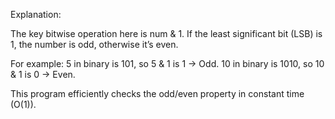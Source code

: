 Explanation:

The key bitwise operation here is num & 1.
If the least significant bit (LSB) is 1, the number is odd, otherwise it’s even.

For example:
5 in binary is 101, so 5 & 1 is 1 → Odd.
10 in binary is 1010, so 10 & 1 is 0 → Even.

This program efficiently checks the odd/even property in constant time (O(1)).